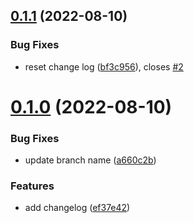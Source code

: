 ## [0.1.1](https://github.com/emanueleborin/greetings-ci/compare/v0.1.0...v0.1.1) (2022-08-10)


### Bug Fixes

* reset change log ([bf3c956](https://github.com/emanueleborin/greetings-ci/commit/bf3c9567db7558b7d26a451073d30a6869c2e06f)), closes [#2](https://github.com/emanueleborin/greetings-ci/issues/2)



# [0.1.0](https://github.com/emanueleborin/greetings-ci/compare/ef37e42d511d00cb4694dc3cac3a2c82965e9953...v0.1.0) (2022-08-10)


### Bug Fixes

* update branch name ([a660c2b](https://github.com/emanueleborin/greetings-ci/commit/a660c2b83c8a3e584a3dc7f42143ab4c0fc1aa71))


### Features

* add changelog ([ef37e42](https://github.com/emanueleborin/greetings-ci/commit/ef37e42d511d00cb4694dc3cac3a2c82965e9953))



